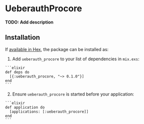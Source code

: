 # UeberauthProcore

**TODO: Add description**

## Installation

If [available in Hex](https://hex.pm/docs/publish), the package can be installed as:

  1. Add `ueberauth_procore` to your list of dependencies in `mix.exs`:

    ```elixir
    def deps do
      [{:ueberauth_procore, "~> 0.1.0"}]
    end
    ```

  2. Ensure `ueberauth_procore` is started before your application:

    ```elixir
    def application do
      [applications: [:ueberauth_procore]]
    end
    ```

